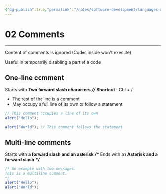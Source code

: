 ```yaml
---
{"dg-publish":true,"permalink":"/notes/software-development/languages-and-frameworks/web-development/front-end/javascript-vanilla/01-basics/01-code-structure/02-comments/","tags":["programming","webdevelopment","frontend","JavaScript"],"created":"2025-07-13T15:25:00.187+08:00"}
---
```



# 02 Comments

---

Content of comments is ignored (Codes inside won't execute)

Useful in temporarily disabling a part of a code

## One-line comment

Starts with **Two forward slash characters**
**_//_**
**Shortcut** : Ctrl + /

- The rest of the line is a comment
- May occupy a full line of its own or follow a statement

```javascript
// This comment occupies a line of its own
alert("Hello");

alert("World"); // This comment follows the statement
```

## Multi-line comments

Starts with **a forward slash and an asterisk** **_/\*_**
Ends with an **Asterisk and a forward slash** **_\*/_**

```javascript
/* An example with two messages.
This is a multiline comment.
*/
alert("Hello");
alert("World");
```
